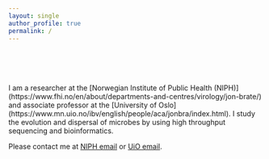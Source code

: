 ```yaml
---
layout: single
author_profile: true
permalink: /
---
```



<br>
<br>
<br>
<br>
I am a researcher at the [Norwegian Institute of Public Health (NIPH)](https://www.fhi.no/en/about/departments-and-centres/virology/jon-brate/) and associate professor at the [University of Oslo](https://www.mn.uio.no/ibv/english/people/aca/jonbra/index.html). I study the evolution and dispersal of microbes by using high throughput sequencing and bioinformatics.  

Please contact me at [NIPH email](mailto:jon.brate@fhi.no) or [UiO email](mailto:jon.brate@ibv.uio.no).
